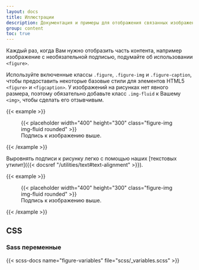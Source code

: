 ```yaml
---
layout: docs
title: Иллюстрации
description: Документация и примеры для отображения связанных изображений и текста с помощью компонента figure в Bootstrap.
group: content
toc: true
---
```


Каждый раз, когда Вам нужно отобразить часть контента, например изображение с необязательной подписью, подумайте об использовании `<figure>`.

Используйте включенные классы `.figure`, `.figure-img` и `.figure-caption`, чтобы предоставить некоторые базовые стили для элементов HTML5 `<figure>` и `<figcaption>`. У изображений на рисунках нет явного размера, поэтому обязательно добавьте класс `.img-fluid` к Вашему `<img>`, чтобы сделать его отзывчивым.

{{< example >}}
<figure class="figure">
  {{< placeholder width="400" height="300" class="figure-img img-fluid rounded" >}}
  <figcaption class="figure-caption">Подпись к изображению выше.</figcaption>
</figure>
{{< /example >}}

Выровнять подписи к рисунку легко с помощью наших [текстовых утилит]({{< docsref "/utilities/text#text-alignment" >}}).

{{< example >}}
<figure class="figure">
  {{< placeholder width="400" height="300" class="figure-img img-fluid rounded" >}}
  <figcaption class="figure-caption text-end">Подпись к изображению выше.</figcaption>
</figure>
{{< /example >}}

## CSS

### Sass переменные

{{< scss-docs name="figure-variables" file="scss/_variables.scss" >}}
